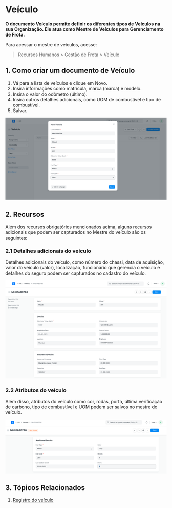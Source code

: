 # Veículo



**O documento Veículo permite definir os diferentes tipos de Veículos na sua Organização. Ele atua como Mestre de Veículos para Gerenciamento de Frota.**


Para acessar o mestre de veículos, acesse:


> Recursos Humanos > Gestão de Frota > Veículo


## 1. Como criar um documento de Veículo


1. Vá para a lista de veículos e clique em Novo.
2. Insira informações como matrícula, marca (marca) e modelo.
3. Insira o valor do odômetro (último).
4. Insira outros detalhes adicionais, como UOM de combustível e tipo de combustível.
5. Salvar.


![Vehicle](/files/vehicle-mandatory.png)


## 2. Recursos


Além dos recursos obrigatórios mencionados acima, alguns recursos adicionais que podem ser capturados no Mestre do veículo são os seguintes:


### 2.1 Detalhes adicionais do veículo


Detalhes adicionais do veículo, como número do chassi, data de aquisição, valor do veículo (valor), localização, funcionário que gerencia o veículo e detalhes do seguro podem ser capturados no cadastro do veículo.


![Veículo](/files/vehicle1.png)


### 2.2 Atributos do veículo


Além disso, atributos do veículo como cor, rodas, porta, última verificação de carbono, tipo de combustível e UOM podem ser salvos no mestre do veículo.


![Veículo](/files/vehicle2.png)


## 3. Tópicos Relacionados


1. [Registro do veículo](/docs/pt/human-resources/vehicle-log)



